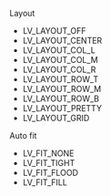 Layout

- LV_LAYOUT_OFF
- LV_LAYOUT_CENTER
- LV_LAYOUT_COL_L
- LV_LAYOUT_COL_M
- LV_LAYOUT_COL_R
- LV_LAYOUT_ROW_T
- LV_LAYOUT_ROW_M
- LV_LAYOUT_ROW_B
- LV_LAYOUT_PRETTY
- LV_LAYOUT_GRID

Auto fit

- LV_FIT_NONE
- LV_FIT_TIGHT
- LV_FIT_FLOOD
- LV_FIT_FILL
